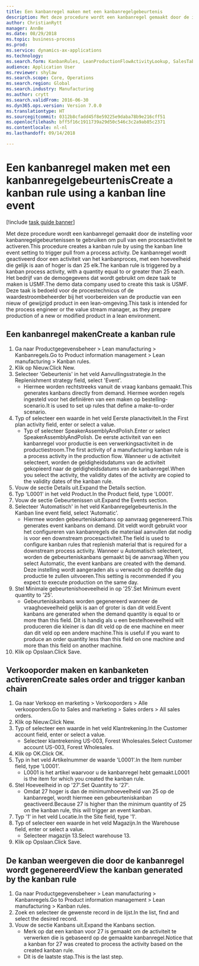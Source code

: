 ```yaml
--- 
title: Een kanbanregel maken met een kanbanregelgebeurtenis
description: Met deze procedure wordt een kanbanregel gemaakt door de instelling voor kanbanregelgebeurtenissen te gebruiken om pull van een procesactiviteit te activeren.
author: ChristianRytt
manager: AnnBe
ms.date: 08/29/2018
ms.topic: business-process
ms.prod: 
ms.service: dynamics-ax-applications
ms.technology: 
ms.search.form: KanbanRules, LeanProductionFlowActivityLookup, SalesTableListPage, SalesCreateOrder, SalesTable
audience: Application User
ms.reviewer: shylaw
ms.search.scope: Core, Operations
ms.search.region: Global
ms.search.industry: Manufacturing
ms.author: crytt
ms.search.validFrom: 2016-06-30
ms.dyn365.ops.version: Version 7.0.0
ms.translationtype: HT
ms.sourcegitcommit: 0312b8cfadd45f8e59225e9daba78b9e216cff51
ms.openlocfilehash: bff5f16c1911739a29d50c546c3c2a9ab85c2371
ms.contentlocale: nl-nl
ms.lasthandoff: 09/14/2018

---
```

# <a name="create-a-kanban-rule-using-a-kanban-line-event"></a><span data-ttu-id="1c561-103">Een kanbanregel maken met een kanbanregelgebeurtenis</span><span class="sxs-lookup"><span data-stu-id="1c561-103">Create a kanban rule using a kanban line event</span></span>

[!include [task guide banner](../../includes/task-guide-banner.md)]

<span data-ttu-id="1c561-104">Met deze procedure wordt een kanbanregel gemaakt door de instelling voor kanbanregelgebeurtenissen te gebruiken om pull van een procesactiviteit te activeren.</span><span class="sxs-lookup"><span data-stu-id="1c561-104">This procedure creates a kanban rule by using the kanban line event setting to trigger pull from a process activity.</span></span> <span data-ttu-id="1c561-105">De kanbanregel wordt geactiveerd door een activiteit van het kanbanproces, met een hoeveelheid die gelijk is aan of hoger is dan 25 elk.</span><span class="sxs-lookup"><span data-stu-id="1c561-105">The kanban rule is triggered by a kanban process activity, with a quantity equal to or greater than 25 each.</span></span> <span data-ttu-id="1c561-106">Het bedrijf van de demogegevens dat wordt gebruikt om deze taak te maken is USMF.</span><span class="sxs-lookup"><span data-stu-id="1c561-106">The demo data company used to create this task is USMF.</span></span> <span data-ttu-id="1c561-107">Deze taak is bedoeld voor de procestechnicus of de waardestroombeheerder bij het voorbereiden van de productie van een nieuw of gewijzigd product in een lean-omgeving.</span><span class="sxs-lookup"><span data-stu-id="1c561-107">This task is intended for the process engineer or the value stream manager, as they prepare production of a new or modified product in a lean environment.</span></span>


## <a name="create-a-kanban-rule"></a><span data-ttu-id="1c561-108">Een kanbanregel maken</span><span class="sxs-lookup"><span data-stu-id="1c561-108">Create a kanban rule</span></span>
1. <span data-ttu-id="1c561-109">Ga naar Productgegevensbeheer > Lean manufacturing > Kanbanregels.</span><span class="sxs-lookup"><span data-stu-id="1c561-109">Go to Product information management > Lean manufacturing > Kanban rules.</span></span>
2. <span data-ttu-id="1c561-110">Klik op Nieuw.</span><span class="sxs-lookup"><span data-stu-id="1c561-110">Click New.</span></span>
3. <span data-ttu-id="1c561-111">Selecteer 'Gebeurtenis' in het veld Aanvullingsstrategie.</span><span class="sxs-lookup"><span data-stu-id="1c561-111">In the Replenishment strategy field, select 'Event'.</span></span>
    * <span data-ttu-id="1c561-112">Hiermee worden rechtstreeks vanuit de vraag kanbans gemaakt.</span><span class="sxs-lookup"><span data-stu-id="1c561-112">This generates kanbans directly from demand.</span></span> <span data-ttu-id="1c561-113">Hiermee worden regels ingesteld voor het definiëren van een maken op bestelling-scenario.</span><span class="sxs-lookup"><span data-stu-id="1c561-113">It is used to set up rules that define a make-to-order scenario.</span></span>  
4. <span data-ttu-id="1c561-114">Typ of selecteer een waarde in het veld Eerste planactiviteit.</span><span class="sxs-lookup"><span data-stu-id="1c561-114">In the First plan activity field, enter or select a value.</span></span>
    * <span data-ttu-id="1c561-115">Typ of selecteer SpeakerAssemblyAndPolish.</span><span class="sxs-lookup"><span data-stu-id="1c561-115">Enter or select SpeakerAssemblyAndPolish.</span></span> <span data-ttu-id="1c561-116">De eerste activiteit van een kanbanregel voor productie is een verwerkingsactiviteit in de productiestroom.</span><span class="sxs-lookup"><span data-stu-id="1c561-116">The first activity of a manufacturing kanban rule is a process activity in the production flow.</span></span> <span data-ttu-id="1c561-117">Wanneer u de activiteit selecteert, worden de geldigheidsdatums van de activiteit gekopieerd naar de geldigheidsdatums van de kanbanregel.</span><span class="sxs-lookup"><span data-stu-id="1c561-117">When you select the activity, the validity dates of the activity are copied to the validity dates of the kanban rule.</span></span>  
5. <span data-ttu-id="1c561-118">Vouw de sectie Details uit.</span><span class="sxs-lookup"><span data-stu-id="1c561-118">Expand the Details section.</span></span>
6. <span data-ttu-id="1c561-119">Typ 'L0001' in het veld Product.</span><span class="sxs-lookup"><span data-stu-id="1c561-119">In the Product field, type 'L0001'.</span></span>
7. <span data-ttu-id="1c561-120">Vouw de sectie Gebeurtenissen uit.</span><span class="sxs-lookup"><span data-stu-id="1c561-120">Expand the Events section.</span></span>
8. <span data-ttu-id="1c561-121">Selecteer 'Automatisch' in het veld Kanbanregelgebeurtenis.</span><span class="sxs-lookup"><span data-stu-id="1c561-121">In the Kanban line event field, select 'Automatic'.</span></span>
    * <span data-ttu-id="1c561-122">Hiermee worden gebeurteniskanbans op aanvraag gegenereerd.</span><span class="sxs-lookup"><span data-stu-id="1c561-122">This generates event kanbans on demand.</span></span>  <span data-ttu-id="1c561-123">Dit veldt wordt gebruikt voor het configureren van kanbanregels die materiaal aanvullen dat nodig is voor een downstream procesactiviteit.</span><span class="sxs-lookup"><span data-stu-id="1c561-123">The field is used to configure kanban rules that replenish material that is required for a downstream process activity.</span></span> <span data-ttu-id="1c561-124">Wanneer u Automatisch selecteert, worden de gebeurteniskanbans gemaakt bij de aanvraag.</span><span class="sxs-lookup"><span data-stu-id="1c561-124">When you select Automatic, the event kanbans are created with the demand.</span></span> <span data-ttu-id="1c561-125">Deze instelling wordt aangeraden als u verwacht op dezelfde dag productie te zullen uitvoeren.</span><span class="sxs-lookup"><span data-stu-id="1c561-125">This setting is recommended if you expect to execute production on the same day.</span></span>  
9. <span data-ttu-id="1c561-126">Stel Minimale gebeurtenishoeveelheid in op '25'.</span><span class="sxs-lookup"><span data-stu-id="1c561-126">Set Minimum event quantity to '25'.</span></span>
    * <span data-ttu-id="1c561-127">Gebeurteniskanbans worden gegenereerd wanneer de vraaghoeveelheid gelijk is aan of groter is dan dit veld.</span><span class="sxs-lookup"><span data-stu-id="1c561-127">Event kanbans are generated when the demand quantity is equal to or more than this field.</span></span> <span data-ttu-id="1c561-128">Dit is handig als u een bestelhoeveelheid wilt produceren die kleiner is dan dit veld op de ene machine en meer dan dit veld op een andere machine.</span><span class="sxs-lookup"><span data-stu-id="1c561-128">This is useful if you want to produce an order quantity less than this field on one machine and more than this field on another machine.</span></span>  
10. <span data-ttu-id="1c561-129">Klik op Opslaan.</span><span class="sxs-lookup"><span data-stu-id="1c561-129">Click Save.</span></span>

## <a name="create-sales-order-and-trigger-kanban-chain"></a><span data-ttu-id="1c561-130">Verkooporder maken en kanbanketen activeren</span><span class="sxs-lookup"><span data-stu-id="1c561-130">Create sales order and trigger kanban chain</span></span>
1. <span data-ttu-id="1c561-131">Ga naar Verkoop en marketing > Verkooporders > Alle verkooporders.</span><span class="sxs-lookup"><span data-stu-id="1c561-131">Go to Sales and marketing > Sales orders > All sales orders.</span></span>
2. <span data-ttu-id="1c561-132">Klik op Nieuw.</span><span class="sxs-lookup"><span data-stu-id="1c561-132">Click New.</span></span>
3. <span data-ttu-id="1c561-133">Typ of selecteer een waarde in het veld Klantrekening.</span><span class="sxs-lookup"><span data-stu-id="1c561-133">In the Customer account field, enter or select a value.</span></span>
    * <span data-ttu-id="1c561-134">Selecteer klantrekening US-003, Forest Wholesales.</span><span class="sxs-lookup"><span data-stu-id="1c561-134">Select Customer account US-003, Forest Wholesales.</span></span>  
4. <span data-ttu-id="1c561-135">Klik op OK.</span><span class="sxs-lookup"><span data-stu-id="1c561-135">Click OK.</span></span>
5. <span data-ttu-id="1c561-136">Typ in het veld Artikelnummer de waarde 'L0001'.</span><span class="sxs-lookup"><span data-stu-id="1c561-136">In the Item number field, type 'L0001'.</span></span>
    * <span data-ttu-id="1c561-137">L0001 is het artikel waarvoor u de kanbanregel hebt gemaakt.</span><span class="sxs-lookup"><span data-stu-id="1c561-137">L0001 is the item for which you created the kanban rule.</span></span>  
6. <span data-ttu-id="1c561-138">Stel Hoeveelheid in op '27'.</span><span class="sxs-lookup"><span data-stu-id="1c561-138">Set Quantity to '27'.</span></span>
    * <span data-ttu-id="1c561-139">Omdat 27 hoger is dan de minimumhoeveelheid van 25 op de kanbanregel, wordt hiermee een gebeurteniskanban geactiveerd.</span><span class="sxs-lookup"><span data-stu-id="1c561-139">Because 27 is higher than the minimum quantity of 25 on the kanban rule, this will trigger an event kanban.</span></span>  
7. <span data-ttu-id="1c561-140">Typ '1' in het veld Locatie.</span><span class="sxs-lookup"><span data-stu-id="1c561-140">In the Site field, type '1'.</span></span>
8. <span data-ttu-id="1c561-141">Typ of selecteer een waarde in het veld Magazijn.</span><span class="sxs-lookup"><span data-stu-id="1c561-141">In the Warehouse field, enter or select a value.</span></span>
    * <span data-ttu-id="1c561-142">Selecteer magazijn 13.</span><span class="sxs-lookup"><span data-stu-id="1c561-142">Select warehouse 13.</span></span>  
9. <span data-ttu-id="1c561-143">Klik op Opslaan.</span><span class="sxs-lookup"><span data-stu-id="1c561-143">Click Save.</span></span>

## <a name="view-the-kanban-generated-by-the-kanban-rule"></a><span data-ttu-id="1c561-144">De kanban weergeven die door de kanbanregel wordt gegenereerd</span><span class="sxs-lookup"><span data-stu-id="1c561-144">View the kanban generated by the kanban rule</span></span>
1. <span data-ttu-id="1c561-145">Ga naar Productgegevensbeheer > Lean manufacturing > Kanbanregels.</span><span class="sxs-lookup"><span data-stu-id="1c561-145">Go to Product information management > Lean manufacturing > Kanban rules.</span></span>
2. <span data-ttu-id="1c561-146">Zoek en selecteer de gewenste record in de lijst.</span><span class="sxs-lookup"><span data-stu-id="1c561-146">In the list, find and select the desired record.</span></span>
3. <span data-ttu-id="1c561-147">Vouw de sectie Kanbans uit.</span><span class="sxs-lookup"><span data-stu-id="1c561-147">Expand the Kanbans section.</span></span>
    * <span data-ttu-id="1c561-148">Merk op dat een kanban voor 27 is gemaakt om de activiteit te verwerken die is gebaseerd op de gemaakte kanbanregel.</span><span class="sxs-lookup"><span data-stu-id="1c561-148">Notice that a kanban for 27 was created to process the  activity based on the created kanban rule.</span></span>  
    * <span data-ttu-id="1c561-149">Dit is de laatste stap.</span><span class="sxs-lookup"><span data-stu-id="1c561-149">This is the last step.</span></span>  


